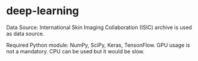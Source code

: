 # deep-learning

Data Source: International Skin Imaging Collaboration (ISIC) archive is used as data source. 

Required Python module: NumPy, SciPy, Keras, TensonFlow. GPU usage is not a mandatory. CPU can be used but it would be slow. 
